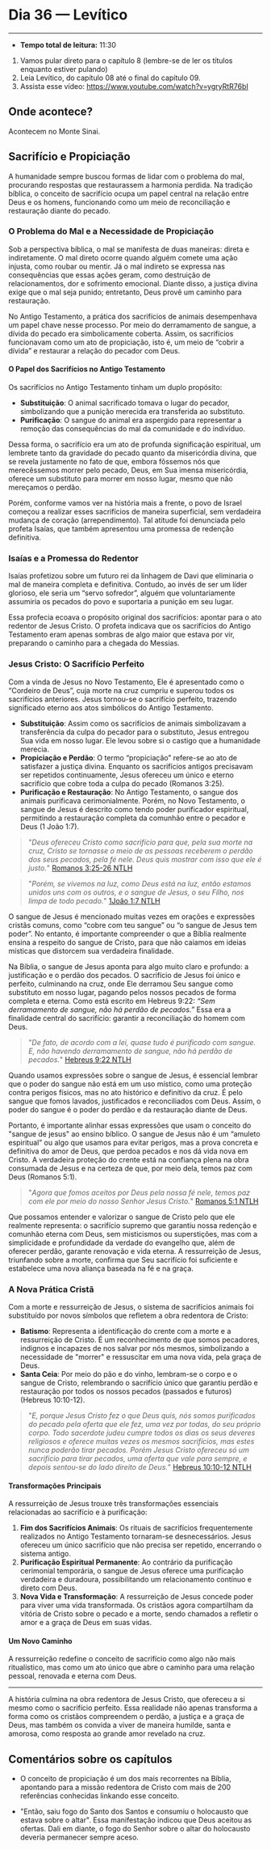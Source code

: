 # Dia 36 — Levítico

---

- **Tempo total de leitura:** 11:30

1. Vamos pular direto para o capítulo 8  (lembre-se de ler os títulos enquanto estiver pulando)
2. Leia Levítico, do capítulo 08 até o final do capítulo 09.
3. Assista esse vídeo: https://www.youtube.com/watch?v=ygryRtR76bI

## Onde acontece?

Acontecem no Monte Sinai.


## Sacrifício e Propiciação

A humanidade sempre buscou formas de lidar com o problema do mal, procurando respostas que restaurassem a harmonia perdida. Na tradição bíblica, o conceito de sacrifício ocupa um papel central na relação entre Deus e os homens, funcionando como um meio de reconciliação e restauração diante do pecado.

### O Problema do Mal e a Necessidade de Propiciação

Sob a perspectiva bíblica, o mal se manifesta de duas maneiras: direta e indiretamente. O mal direto ocorre quando alguém comete uma ação injusta, como roubar ou mentir. Já o mal indireto se expressa nas consequências que essas ações geram, como destruição de relacionamentos, dor e sofrimento emocional. Diante disso, a justiça divina exige que o mal seja punido; entretanto, Deus provê um caminho para restauração.

No Antigo Testamento, a prática dos sacrifícios de animais desempenhava um papel chave nesse processo. Por meio do derramamento de sangue, a dívida do pecado era simbolicamente coberta. Assim, os sacrifícios funcionavam como um ato de propiciação, isto é, um meio de “cobrir a dívida” e restaurar a relação do pecador com Deus.

#### O Papel dos Sacrifícios no Antigo Testamento

Os sacrifícios no Antigo Testamento tinham um duplo propósito:

- **Substituição**: O animal sacrificado tomava o lugar do pecador, simbolizando que a punição merecida era transferida ao substituto.
- **Purificação**: O sangue do animal era aspergido para representar a remoção das consequências do mal da comunidade e do indivíduo.

Dessa forma, o sacrifício era um ato de profunda significação espiritual, um lembrete tanto da gravidade do pecado quanto da misericórdia divina, que se revela justamente no fato de que, embora fôssemos nós que merecêssemos morrer pelo pecado, Deus, em Sua imensa misericórdia, oferece um substituto para morrer em nosso lugar, mesmo que não mereçamos o perdão.

Porém, conforme vamos ver na história mais a frente, o povo de Israel começou a realizar esses sacrifícios de maneira superficial, sem verdadeira mudança de coração (arrependimento). Tal atitude foi denunciada pelo profeta Isaías, que também apresentou uma promessa de redenção definitiva.

### Isaías e a Promessa do Redentor

Isaías profetizou sobre um futuro rei da linhagem de Davi que eliminaria o mal de maneira completa e definitiva. Contudo, ao invés de ser um líder glorioso, ele seria um “servo sofredor”, alguém que voluntariamente assumiria os pecados do povo e suportaria a punição em seu lugar.

Essa profecia ecoava o propósito original dos sacrifícios: apontar para o ato redentor de Jesus Cristo. O profeta indicava que os sacrifícios do Antigo Testamento eram apenas sombras de algo maior que estava por vir, preparando o caminho para a chegada do Messias.

### Jesus Cristo: O Sacrifício Perfeito

Com a vinda de Jesus no Novo Testamento, Ele é apresentado como o “Cordeiro de Deus”, cuja morte na cruz cumpriu e superou todos os sacrifícios anteriores. Jesus tornou-se o sacrifício perfeito, trazendo significado eterno aos atos simbólicos do Antigo Testamento.

- **Substituição**: Assim como os sacrifícios de animais simbolizavam a transferência da culpa do pecador para o substituto, Jesus entregou Sua vida em nosso lugar. Ele levou sobre si o castigo que a humanidade merecia.
- **Propiciação e Perdão**: O termo “propiciação” refere-se ao ato de satisfazer a justiça divina. Enquanto os sacrifícios antigos precisavam ser repetidos continuamente, Jesus ofereceu um único e eterno sacrifício que cobre toda a culpa do pecado (Romanos 3:25).
- **Purificação e Restauração**: No Antigo Testamento, o sangue dos animais purificava cerimonialmente. Porém, no Novo Testamento, o sangue de Jesus é descrito como tendo poder purificador espiritual, permitindo a restauração completa da comunhão entre o pecador e Deus (1 João 1:7).

>"*Deus ofereceu Cristo como sacrifício para que, pela sua morte na cruz, Cristo se tornasse o meio de as pessoas receberem o perdão dos seus pecados, pela fé nele. Deus quis mostrar com isso que ele é justo.*" [Romanos 3:25-26 NTLH](https://www.bible.com/pt/bible/compare/ROM.3.25)

>"*Porém, se vivemos na luz, como Deus está na luz, então estamos unidos uns com os outros, e o sangue de Jesus, o seu Filho, nos limpa de todo pecado.*" [1João 1:7 NTLH](https://www.bible.com/pt/bible/compare/1JN.1.7)

O sangue de Jesus é mencionado muitas vezes em orações e expressões cristãs comuns, como “cobre com teu sangue” ou “o sangue de Jesus tem poder”. No entanto, é importante compreender o que a Bíblia realmente ensina a respeito do sangue de Cristo, para que não caiamos em ideias místicas que distorcem sua verdadeira finalidade.

Na Bíblia, o sangue de Jesus aponta para algo muito claro e profundo: a justificação e o perdão dos pecados. O sacrifício de Jesus foi único e perfeito, culminando na cruz, onde Ele derramou Seu sangue como substituto em nosso lugar, pagando pelos nossos pecados de forma completa e eterna. Como está escrito em Hebreus 9:22: _“Sem derramamento de sangue, não há perdão de pecados.”_ Essa era a finalidade central do sacrifício: garantir a reconciliação do homem com Deus.

>"*De fato, de acordo com a lei, quase tudo é purificado com sangue. E, não havendo derramamento de sangue, não há perdão de pecados.*" [Hebreus 9:22 NTLH](https://www.bible.com/pt/bible/compare/HEB.9.22)

Quando usamos expressões sobre o sangue de Jesus, é essencial lembrar que o poder do sangue não está em um uso místico, como uma proteção contra perigos físicos, mas no ato histórico e definitivo da cruz. É pelo sangue que fomos lavados, justificados e reconciliados com Deus. Assim, o poder do sangue é o poder do perdão e da restauração diante de Deus.

Portanto, é importante alinhar essas expressões que usam o conceito do "sangue de jesus" ao ensino bíblico. O sangue de Jesus não é um “amuleto espiritual” ou algo que usamos para evitar perigos, mas a prova concreta e definitiva do amor de Deus, que perdoa pecados e nos dá vida nova em Cristo. A verdadeira proteção do crente está na confiança plena na obra consumada de Jesus e na certeza de que, por meio dela, temos paz com Deus (Romanos 5:1).

>"*Agora que fomos aceitos por Deus pela nossa fé nele, temos paz com ele por meio do nosso Senhor Jesus Cristo.*" [Romanos 5:1 NTLH](https://www.bible.com/pt/bible/compare/ROM.5.1)

Que possamos entender e valorizar o sangue de Cristo pelo que ele realmente representa: o sacrifício supremo que garantiu nossa redenção e comunhão eterna com Deus, sem misticismos ou superstições, mas com a simplicidade e profundidade da verdade do evangelho que, além de oferecer perdão, garante renovação e vida eterna. A ressurreição de Jesus, triunfando sobre a morte, confirma que Seu sacrifício foi suficiente e estabelece uma nova aliança baseada na fé e na graça.

### A Nova Prática Cristã

Com a morte e ressurreição de Jesus, o sistema de sacrifícios animais foi substituído por novos símbolos que refletem a obra redentora de Cristo:

- **Batismo**: Representa a identificação do crente com a morte e a ressurreição de Cristo. É um reconhecimento de que somos pecadores, indignos e incapazes de nos salvar por nós mesmos, simbolizando a necessidade de "morrer" e ressuscitar em uma nova vida, pela graça de Deus.
- **Santa Ceia**: Por meio do pão e do vinho, lembram-se o corpo e o sangue de Cristo, relembrando o sacrifício único que garantiu perdão e restauração por todos os nossos pecados (passados e futuros) (Hebreus 10:10-12).

>"*E, porque Jesus Cristo fez o que Deus quis, nós somos purificados do pecado pela oferta que ele fez, uma vez por todas, do seu próprio corpo.
Todo sacerdote judeu cumpre todos os dias os seus deveres religiosos e oferece muitas vezes os mesmos sacrifícios, mas estes nunca poderão tirar pecados. Porém Jesus Cristo ofereceu só um sacrifício para tirar pecados, uma oferta que vale para sempre, e depois sentou-se do lado direito de Deus.*" [Hebreus 10:10-12 NTLH](https://www.bible.com/pt/bible/compare/HEB.10.10-12)

#### Transformações Principais

A ressurreição de Jesus trouxe três transformações essenciais relacionadas ao sacrifício e à purificação:

1. **Fim dos Sacrifícios Animais**: Os rituais de sacrifícios frequentemente realizados no Antigo Testamento tornaram-se desnecessários. Jesus ofereceu um único sacrifício que não precisa ser repetido, encerrando o sistema antigo.
2. **Purificação Espiritual Permanente**: Ao contrário da purificação cerimonial temporária, o sangue de Jesus oferece uma purificação verdadeira e duradoura, possibilitando um relacionamento contínuo e direto com Deus.
3. **Nova Vida e Transformação**: A ressurreição de Jesus concede poder para viver uma vida transformada. Os cristãos agora compartilham da vitória de Cristo sobre o pecado e a morte, sendo chamados a refletir o amor e a graça de Deus em suas vidas.

#### Um Novo Caminho

A ressurreição redefine o conceito de sacrifício como algo não mais ritualístico, mas como um ato único que abre o caminho para uma relação pessoal, renovada e eterna com Deus.

---

A história culmina na obra redentora de Jesus Cristo, que ofereceu a si mesmo como o sacrifício perfeito. Essa realidade não apenas transforma a forma como os cristãos compreendem o perdão, a justiça e a graça de Deus, mas também os convida a viver de maneira humilde, santa e amorosa, como resposta ao grande amor revelado na cruz.

## Comentários sobre os capítulos

- O conceito de propiciação é um dos mais recorrentes na Bíblia, apontando para a missão redentora de Cristo com mais de 200 referências conhecidas linkando esse conceito.

- "Então, saiu fogo do Santo dos Santos e consumiu o holocausto que estava sobre o altar". Essa manifestação indicou que Deus aceitou as ofertas. Dali em diante, o fogo do Senhor sobre o altar do holocausto deveria permanecer sempre aceso.